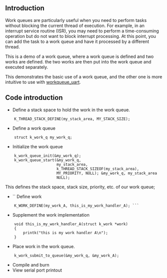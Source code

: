 ## Introduction
Work queues are particularly useful when you need to perform tasks without blocking the current thread of execution. For example, in an interrupt service routine (ISR), you may need to perform a time-consuming operation but do not want to block interrupt processing. At this point, you can add the task to a work queue and have it processed by a different thread.

This is a demo of a work queue, where a work queue is defined and two works are defined. the two works are then put into the work queue and executed separately.

This demonstrates the basic use of a work queue, and the other one is more intuitive to use with [workqueue_uart](D5_workqueue\workqueue_uart).

## Code introduction
* Define a stack space to hold the work in the work queue.
```
    K_THREAD_STACK_DEFINE(my_stack_area, MY_STACK_SIZE);
```
* Define a work queue
```
    struct k_work_q my_work_q;
```
* Initialize the work queue
```
    k_work_queue_init(&my_work_q);
	k_work_queue_start(&my_work_q,
					   my_stack_area,
					   k_THREAD_STACK_SIZEOF(my_stack_area),
					   MY_PRIORITY, NULL); &my_work_q, my_stack_area
					   NULL);
```
This defines the stack space, stack size, priority, etc. of our work queue;
* `` Define work
```
    K_WORK_DEFINE(my_work_A, this_is_my_work_handler_A); ```
```
* Supplement the work implementation
```
    void this_is_my_work_handler_A(struct k_work *work)
    {
        printk("this is my work handler A\n");
    }
```
* Place work in the work queue.
```
    k_work_submit_to_queue(&my_work_q, &my_work_A);
```
* Compile and burn
* View serial port printout
